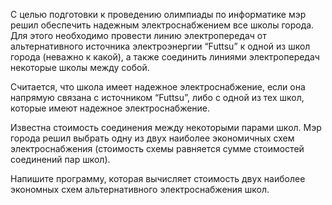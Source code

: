 С целью подготовки к проведению олимпиады по информатике мэр решил обеспечить надежным электроснабжением все школы города. Для этого необходимо провести линию электропередач от альтернативного источника электроэнергии “Futtsu” к одной из школ города (неважно к какой), а также соединить линиями электропередач некоторые школы между собой.

Считается, что школа имеет надежное электроснабжение, если она напрямую связана с источником “Futtsu”, либо с одной из тех школ, которые имеют надежное электроснабжение.

Известна стоимость соединения между некоторыми парами школ. Мэр города решил выбрать одну из двух наиболее экономичных схем электроснабжения (стоимость схемы равняется сумме стоимостей соединений пар школ).

Напишите программу, которая вычисляет стоимость двух наиболее экономных схем альтернативного электроснабжения школ.